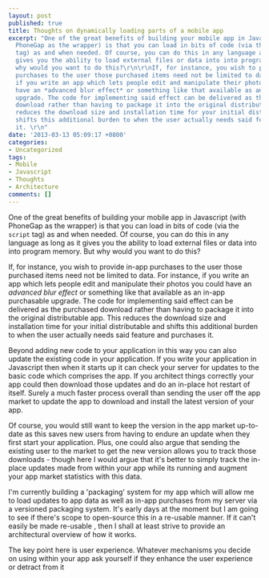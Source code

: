 ```yaml
---
layout: post
published: true
title: Thoughts on dynamically loading parts of a mobile app
excerpt: "One of the great benefits of building your mobile app in Javascript (with
  PhoneGap as the wrapper) is that you can load in bits of code (via the <code>script<&#47;code>
  tag) as and when needed. Of course, you can do this in any language as long as it
  gives you the ability to load external files or data into into program memory. But
  why would you want to do this?\r\n\r\nIf, for instance, you wish to provide in-app
  purchases to the user those purchased items need not be limited to data. For instance,
  if you write an app which lets people edit and manipulate their photos you could
  have an *advanced blur effect* or something like that available as an in-app purchasable
  upgrade. The code for implementing said effect can be delivered as the purchased
  download rather than having to package it into the original distributable app. This
  reduces the download size and installation time for your initial distributable and
  shifts this additional burden to when the user actually needs said feature and purchases
  it. \r\n"
date: '2013-03-13 05:09:17 +0800'
categories:
- Uncategorized
tags:
- Mobile
- Javascript
- Thoughts
- Architecture
comments: []
---
```

One of the great benefits of building your mobile app in Javascript (with PhoneGap as the wrapper) is that you can load in bits of code (via the `script` tag) as and when needed. Of course, you can do this in any language as long as it gives you the ability to load external files or data into into program memory. But why would you want to do this?

If, for instance, you wish to provide in-app purchases to the user those purchased items need not be limited to data. For instance, if you write an app which lets people edit and manipulate their photos you could have an *advanced blur effect* or something like that available as an in-app purchasable upgrade. The code for implementing said effect can be delivered as the purchased download rather than having to package it into the original distributable app. This reduces the download size and installation time for your initial distributable and shifts this additional burden to when the user actually needs said feature and purchases it.

Beyond adding new code to your application in this way you can also update the existing code in your application. If you write your application in Javascript then when it starts up it can check your server for updates to the basic code which comprises the app. If you architect things correctly your app could then download those updates and do an in-place hot restart of itself. Surely a much faster process overall than sending the user off the app market to update the app to download and install the latest version of your app.

Of course, you would still want to keep the version in the app market up-to-date as this saves new users from having to endure an update when they first start your application. Plus, one could also argue that sending the existing user to the market to get the new version allows you to track those downloads - though here I would argue that it's better to simply track the in-place updates made from within your app while its running and augment your app market statistics with this data.

I'm currently building a 'packaging' system for my app which will allow me to load updates to app data as well as in-app purchases from my server via a versioned packaging system. It's early days at the moment but I am going to see if there's scope to open-source this in a re-usable manner. If it can't easily be made re-usable , then I shall at least strive to provide an architectural overview of how it works.

The key point here is user experience. Whatever mechanisms you decide on using within your app ask yourself if they enhance the user experience or detract from it